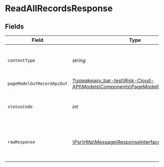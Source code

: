 # ReadAllRecordsResponse


## Fields

| Field                                                                                                                                 | Type                                                                                                                                  | Required                                                                                                                              | Description                                                                                                                           |
| ------------------------------------------------------------------------------------------------------------------------------------- | ------------------------------------------------------------------------------------------------------------------------------------- | ------------------------------------------------------------------------------------------------------------------------------------- | ------------------------------------------------------------------------------------------------------------------------------------- |
| `contentType`                                                                                                                         | *string*                                                                                                                              | :heavy_check_mark:                                                                                                                    | HTTP response content type for this operation                                                                                         |
| `pageModelOutRecordApiOut`                                                                                                            | [?\speakeasy_bar-test\Risk-Cloud-API\Models\Components\PageModelOutRecordApiOut](../../Models/Components/PageModelOutRecordApiOut.md) | :heavy_minus_sign:                                                                                                                    | OK                                                                                                                                    |
| `statusCode`                                                                                                                          | *int*                                                                                                                                 | :heavy_check_mark:                                                                                                                    | HTTP response status code for this operation                                                                                          |
| `rawResponse`                                                                                                                         | [\Psr\Http\Message\ResponseInterface](https://www.php-fig.org/psr/psr-7/#33-psrhttpmessageresponseinterface)                          | :heavy_check_mark:                                                                                                                    | Raw HTTP response; suitable for custom response parsing                                                                               |